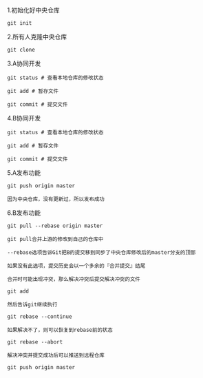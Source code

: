 1.初始化好中央仓库

    git init
    
2.所有人克隆中央仓库

    git clone 
    
3.A协同开发

    git status # 查看本地仓库的修改状态
    
    git add # 暂存文件
    
    git commit # 提交文件
    
4.B协同开发

    git status # 查看本地仓库的修改状态
    
    git add # 暂存文件
    
    git commit # 提交文件
    
5.A发布功能

    git push origin master
    
    因为中央仓库，没有更新过，所以发布成功
    
6.B发布功能

    git pull --rebase origin master
    
    git pull合并上游的修改到自己的仓库中
    
    --rebase选项告诉Git把B的提交移到同步了中央仓库修改后的master分支的顶部
    
    如果没有此选项，提交历史会以一个多余的『合并提交』结尾

    合并时可能出现冲突，那么解决冲突后提交解决冲突的文件
    
    git add
    
    然后告诉git继续执行
    
    git rebase --continue
    
    如果解决不了，则可以恢复到rebase前的状态
    
    git rebase --abort

    解决冲突并提交成功后可以推送到远程仓库
    
    git push origin master
